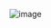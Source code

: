 ![image](https://github.com/rafaoshikawa/explorarX/assets/139592987/287471d3-5e72-4dd3-b34d-cf7c4c864808)
